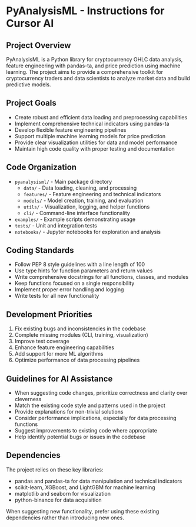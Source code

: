 # PyAnalysisML - Instructions for Cursor AI

## Project Overview
PyAnalysisML is a Python library for cryptocurrency OHLC data analysis, feature engineering with pandas-ta, and price prediction using machine learning. The project aims to provide a comprehensive toolkit for cryptocurrency traders and data scientists to analyze market data and build predictive models.

## Project Goals
- Create robust and efficient data loading and preprocessing capabilities
- Implement comprehensive technical indicators using pandas-ta
- Develop flexible feature engineering pipelines
- Support multiple machine learning models for price prediction
- Provide clear visualization utilities for data and model performance
- Maintain high code quality with proper testing and documentation

## Code Organization
- `pyanalysisml/` - Main package directory
  - `data/` - Data loading, cleaning, and processing
  - `features/` - Feature engineering and technical indicators
  - `models/` - Model creation, training, and evaluation
  - `utils/` - Visualization, logging, and helper functions
  - `cli/` - Command-line interface functionality
- `examples/` - Example scripts demonstrating usage
- `tests/` - Unit and integration tests
- `notebooks/` - Jupyter notebooks for exploration and analysis

## Coding Standards
- Follow PEP 8 style guidelines with a line length of 100
- Use type hints for function parameters and return values
- Write comprehensive docstrings for all functions, classes, and modules
- Keep functions focused on a single responsibility
- Implement proper error handling and logging
- Write tests for all new functionality

## Development Priorities
1. Fix existing bugs and inconsistencies in the codebase
2. Complete missing modules (CLI, training, visualization)
3. Improve test coverage
4. Enhance feature engineering capabilities
5. Add support for more ML algorithms
6. Optimize performance of data processing pipelines

## Guidelines for AI Assistance
- When suggesting code changes, prioritize correctness and clarity over cleverness
- Match the existing code style and patterns used in the project
- Provide explanations for non-trivial solutions
- Consider performance implications, especially for data processing functions
- Suggest improvements to existing code where appropriate
- Help identify potential bugs or issues in the codebase

## Dependencies
The project relies on these key libraries:
- pandas and pandas-ta for data manipulation and technical indicators
- scikit-learn, XGBoost, and LightGBM for machine learning
- matplotlib and seaborn for visualization
- python-binance for data acquisition

When suggesting new functionality, prefer using these existing dependencies rather than introducing new ones. 